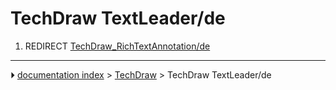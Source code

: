 # TechDraw TextLeader/de
1.  REDIRECT [TechDraw_RichTextAnnotation/de](TechDraw_RichTextAnnotation/de.md)



---
⏵ [documentation index](../README.md) > [TechDraw](TechDraw_Workbench.md) > TechDraw TextLeader/de
